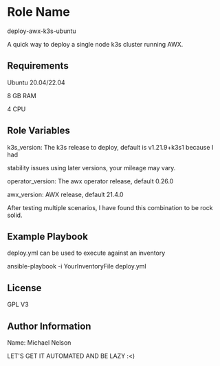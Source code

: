 Role Name
=========

deploy-awx-k3s-ubuntu

A quick way to deploy a single node k3s cluster running AWX.

Requirements
------------

Ubuntu 20.04/22.04

8 GB RAM

4 CPU

Role Variables
--------------

k3s_version: The k3s release to deploy, default is v1.21.9+k3s1 because I had

stability issues using later versions, your mileage may vary.


operator_version: The awx operator release, default 0.26.0

awx_version: AWX release, default 21.4.0


After testing multiple scenarios, I have found this combination to be rock solid.

Example Playbook
----------------

deploy.yml can be used to execute against an inventory

ansible-playbook -i YourInventoryFile deploy.yml


License
-------

GPL V3

Author Information
------------------

Name: Michael Nelson

LET'S GET IT AUTOMATED AND BE LAZY :<)
